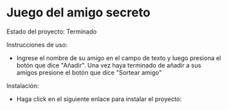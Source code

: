 <h1>Juego del amigo secreto</h1>

Estado del proyecto: Terminado

Instrucciones de uso:

- Ingrese el nombre de su amigo en el campo de texto y luego presiona el botón que dice "Añadir". Una vez haya terminado de añadir a sus amigos presione el botón que dice "Sortear amigo"

Instalación:

- Haga click en el siguiente enlace para instalar el proyecto: <a href="https://github.com/EN-off/juego-amigo-secreto/archive/refs/heads/main.zip"></a>
